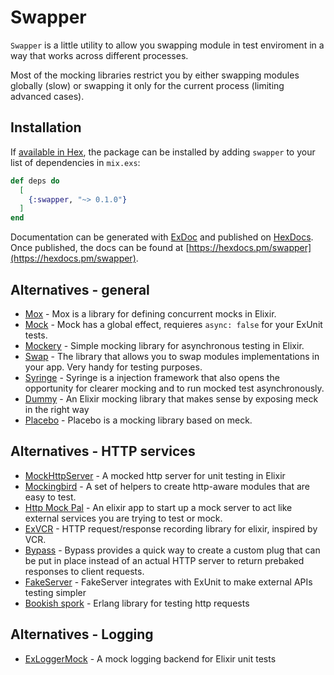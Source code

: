 # Swapper
`Swapper` is a little utility to allow you swapping module in test enviroment in a way that works across different processes.

Most of the mocking libraries restrict you by either swapping modules globally (slow) or swapping it only for the current process (limiting advanced cases).


## Installation

If [available in Hex](https://hex.pm/docs/publish), the package can be installed
by adding `swapper` to your list of dependencies in `mix.exs`:

```elixir
def deps do
  [
    {:swapper, "~> 0.1.0"}
  ]
end
```

Documentation can be generated with [ExDoc](https://github.com/elixir-lang/ex_doc)
and published on [HexDocs](https://hexdocs.pm). Once published, the docs can
be found at [https://hexdocs.pm/swapper](https://hexdocs.pm/swapper).



## Alternatives - general
- [Mox](https://github.com/plataformatec/mox) - Mox is a library for defining concurrent mocks in Elixir.
- [Mock](https://github.com/jjh42/mock) - Mock has a global effect, requieres `async: false` for your ExUnit tests.
- [Mockery](https://github.com/appunite/mockery) - Simple mocking library for asynchronous testing in Elixir.
- [Swap](https://github.com/madeinussr/swap) - The library that allows you to swap modules implementations in your app. Very handy for testing purposes.
- [Syringe](https://github.com/skylerparr/syringe) - Syringe is a injection framework that also opens the opportunity for clearer mocking and to run mocked test asynchronously.
- [Dummy](https://github.com/Vesuvium/dummy) - An Elixir mocking library that makes sense by exposing meck in the right way
- [Placebo](https://github.com/bbalser/Placebo) - Placebo is a mocking library based on meck.


## Alternatives - HTTP services
- [MockHttpServer](https://github.com/sriedel/mock_http_server) - A mocked http server for unit testing in Elixir
- [Mockingbird](https://github.com/Driftrock/mockingbird) - A set of helpers to create http-aware modules that are easy to test.
- [Http Mock Pal](https://github.com/matteosister/http_mock_pal) - An elixir app to start up a mock server to act like external services you are trying to test or mock.
- [ExVCR](https://github.com/parroty/exvcr) - HTTP request/response recording library for elixir, inspired by VCR.
- [Bypass](https://github.com/pspdfkit-labs/bypass) - Bypass provides a quick way to create a custom plug that can be put in place instead of an actual HTTP server to return prebaked responses to client requests.
- [FakeServer](https://github.com/bernardolins/fake_server) - FakeServer integrates with ExUnit to make external APIs testing simpler
- [Bookish spork](https://github.com/tank-bohr/bookish_spork) - Erlang library for testing http requests

## Alternatives - Logging
- [ExLoggerMock](https://github.com/lucas-nelson/ex_logger_mock) - A mock logging backend for Elixir unit tests
